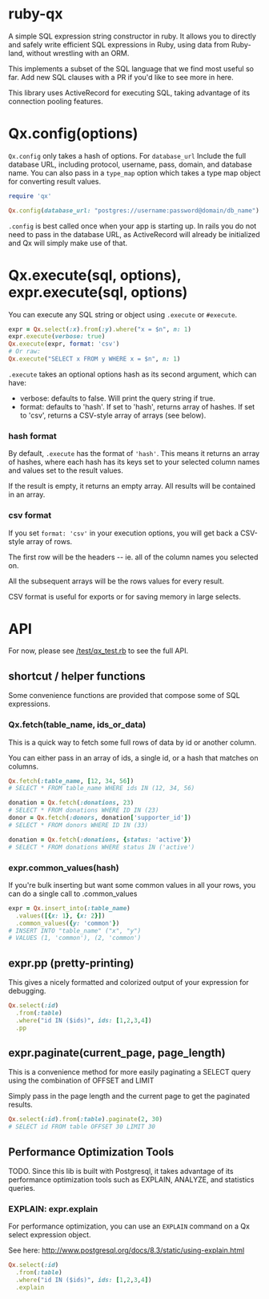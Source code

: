 
# ruby-qx

A simple SQL expression string constructor in ruby. It allows you to directly and safely write efficient SQL expressions in Ruby, using data from Ruby-land, without wrestling with an ORM.

This implements a subset of the SQL language that we find most useful so far. Add new SQL clauses with a PR if you'd like to see more in here.

This library uses ActiveRecord for executing SQL, taking advantage of its connection pooling features.

# Qx.config(options)

`Qx.config` only takes a hash of options. For `database_url` Include the full database URL, including protocol, username, pass, domain, and database name. You can also pass in a `type_map` option which takes a type map object for converting result values.

```rb
require 'qx'

Qx.config(database_url: "postgres://username:password@domain/db_name")
```

`.config` is best called once when your app is starting up. In rails you do not need to pass in the database URL, as ActiveRecord will already be initialized and Qx will simply make use of that.

# Qx.execute(sql, options), expr.execute(sql, options)

You can execute any SQL string or object using `.execute` or `#execute`.

```rb
expr = Qx.select(:x).from(:y).where("x = $n", n: 1)
expr.execute(verbose: true)
Qx.execute(expr, format: 'csv')
# Or raw:
Qx.execute("SELECT x FROM y WHERE x = $n", n: 1)
```

`.execute` takes an optional options hash as its second argument, which can have:

* verbose: defaults to false. Will print the query string if true.
* format: defaults to 'hash'. If set to 'hash', returns array of hashes. If set to 'csv', returns a CSV-style array of arrays (see below).

### hash format

By default, `.execute` has the format of `'hash'`. This means it returns an array of hashes, where each hash has its keys set to your selected column names and values set to the result values.

If the result is empty, it returns an empty array. All results will be contained in an array.

### csv format

If you set `format: 'csv'` in your execution options, you will get back a CSV-style array of rows.

The first row will be the headers -- ie. all of the column names you selected on.

All the subsequent arrays will be the rows values for every result.

CSV format is useful for exports or for saving memory in large selects.


# API

For now, please see [/test/qx_test.rb](/test/qx_test.rb) to see the full API. 

## shortcut / helper functions

Some convenience functions are provided that compose some of SQL expressions.

### Qx.fetch(table_name, ids_or_data)

This is a quick way to fetch some full rows of data by id or another column.

You can either pass in an array of ids, a single id, or a hash that matches on columns.

```rb
Qx.fetch(:table_name, [12, 34, 56])
# SELECT * FROM table_name WHERE ids IN (12, 34, 56)

donation = Qx.fetch(:donations, 23)
# SELECT * FROM donations WHERE ID IN (23)
donor = Qx.fetch(:donors, donation['supporter_id'])
# SELECT * FROM donors WHERE ID IN (33)

donation = Qx.fetch(:donations, {status: 'active'})
# SELECT * FROM donations WHERE status IN ('active')
```

### expr.common_values(hash)

If you're bulk inserting but want some common values in all your rows, you can do a single call to .common_values

```rb
expr = Qx.insert_into(:table_name)
  .values([{x: 1}, {x: 2}])
  .common_values({y: 'common'})
# INSERT INTO "table_name" ("x", "y")
# VALUES (1, 'common'), (2, 'common')
```

## expr.pp (pretty-printing)

This gives a nicely formatted and colorized output of your expression for debugging.

```rb
Qx.select(:id)
  .from(:table)
  .where("id IN ($ids)", ids: [1,2,3,4]) 
  .pp
```

## expr.paginate(current_page, page_length)

This is a convenience method for more easily paginating a SELECT query using the combination of OFFSET and LIMIT

Simply pass in the page length and the current page to get the paginated results.

```rb
Qx.select(:id).from(:table).paginate(2, 30)
# SELECT id FROM table OFFSET 30 LIMIT 30
```

## Performance Optimization Tools

TODO. Since this lib is built with Postgresql, it takes advantage of its performance optimization tools such as EXPLAIN, ANALYZE, and statistics queries.

### EXPLAIN: expr.explain

For performance optimization, you can use an `EXPLAIN` command on a Qx select expression object.

See here: http://www.postgresql.org/docs/8.3/static/using-explain.html

```rb
Qx.select(:id)
  .from(:table)
  .where("id IN ($ids)", ids: [1,2,3,4]) 
  .explain
```




